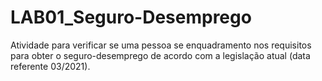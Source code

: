 # LAB01_Seguro-Desemprego
Atividade para verificar se uma pessoa se enquadramento nos requisitos para obter o seguro-desemprego de acordo com a legislação atual (data referente 03/2021). 
